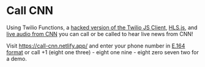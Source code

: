 # Call CNN

Using Twilio Functions, a [hacked version of the Twilio JS Client](https://www.twilio.com/blog/twilio-client-video-over-voice),    [HLS.js](https://github.com/video-dev/hls.js/), and [live audio from CNN](http://lite.cnn.com/en/audioplayer) you can call or be called to hear live news from CNN!

Visit https://call-cnn.netlify.app/ and enter your phone number in [E.164 format](https://en.wikipedia.org/wiki/E.164) or call +1 (eight one three) - eight one nine - eight zero seven two for a demo.

